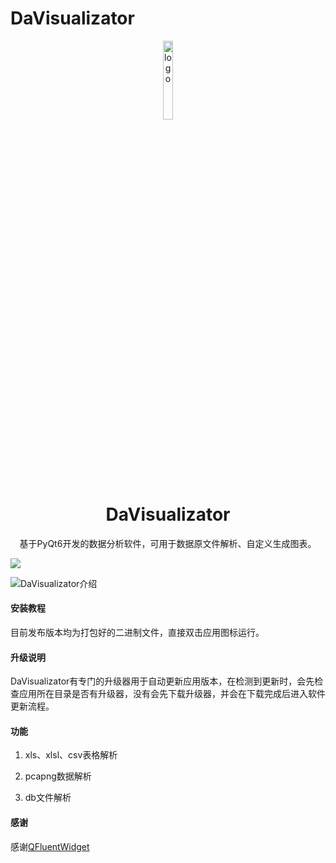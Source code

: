 # DaVisualizator

<p align="center">
  <img width="18%" align="center" src="https://img.cocodemo.site/img/216140_line_chart_icon (1).png" alt="logo">
</p>
  <h1 align="center">
  DaVisualizator
</h1>

<p align="center">
  基于PyQt6开发的数据分析软件，可用于数据原文件解析、自定义生成图表。
</p>

![](https://i.imgur.com/waxVImv.png)


![DaVisualizator介绍](https://github.com/user-attachments/assets/a287fbe6-54b3-4237-b9a6-d0d96859e44b)


#### 安装教程

目前发布版本均为打包好的二进制文件，直接双击应用图标运行。

#### 升级说明
DaVisualizator有专门的升级器用于自动更新应用版本，在检测到更新时，会先检查应用所在目录是否有升级器，没有会先下载升级器，并会在下载完成后进入软件更新流程。

#### 功能
1. xls、xlsl、csv表格解析
   
2. pcapng数据解析
3. db文件解析

#### 感谢
感谢[QFluentWidget](https://qfluentwidgets.com/)

